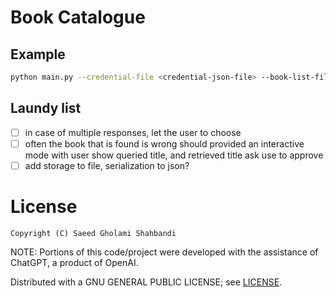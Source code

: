 # Book Catalogue

## Example
```bash
python main.py --credential-file <credential-json-file> --book-list-file kindle_titles.txt
```

## Laundy list
* [ ] in case of multiple responses, let the user to choose
* [ ] often the book that is found is wrong
      should provided an interactive mode with user
      show queried title, and retrieved title
      ask use to approve
* [ ] add storage to file, serialization to json?

# License
```
Copyright (C) Saeed Gholami Shahbandi
```

NOTE: Portions of this code/project were developed with the assistance of ChatGPT, a product of OpenAI.

Distributed with a GNU GENERAL PUBLIC LICENSE; see [LICENSE](https://github.com/saeedghsh/book-catalogue/blob/master/LICENSE).
